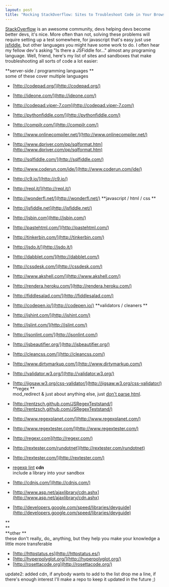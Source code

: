 ```yaml
--- 
layout: post 
title: "Rocking StackOverflow: Sites to Troubleshoot Code in Your Browser" 
--- 
```


[StackOverflow](http://stackoverflow.com/) is an awesome community, devs 
helping devs become better devs, it's nice. More often than not, solving these 
problems will require setting up a test somewhere, for javascript that's easy 
just use [jsfiddle](http://jsfiddle.net/), but other languages you might have 
some work to do. I often hear my fellow dev's asking "Is there a JSFiddle for..."
almost any programing language. Well, friend, here's my list of sites and sandboxes
that make troubleshooting all sorts of code a lot easier:  

**server-side / programming languages **  
some of these cover multiple languages

  * [http://codepad.org/](http://codepad.org/)
  * [http://ideone.com/](http://ideone.com/)
  * [http://codepad.viper-7.com](http://codepad.viper-7.com/)
  * [http://pythonfiddle.com/](http://pythonfiddle.com/)
  * [http://compilr.com/](http://compilr.com/)
  * [http://www.onlinecompiler.net/](http://www.onlinecompiler.net/)
  * [http://www.dpriver.com/pp/sqlformat.htm](http://www.dpriver.com/pp/sqlformat.htm)
  * [http://sqlfiddle.com/](http://sqlfiddle.com/)
  * [http://www.coderun.com/ide/](http://www.coderun.com/ide/)
  * [http://c9.io/](http://c9.io/)
  * [http://repl.it/](http://repl.it/)
  * [http://wonderfl.net/](http://wonderfl.net/)
**javascript / html / css **  

  * [http://jsfiddle.net](http://jsfiddle.net/)
  * [http://jsbin.com](http://jsbin.com/)
  * [http://pastehtml.com/](http://pastehtml.com/)
  * [http://tinkerbin.com/](http://tinkerbin.com/)
  * [http://jsdo.it/](http://jsdo.it/)
  * [http://dabblet.com/](http://dabblet.com/)
  * [http://cssdesk.com/](http://cssdesk.com/)
  * [http://www.akshell.com/](http://www.akshell.com/)
  * [http://rendera.heroku.com/](http://rendera.heroku.com/)
  * [http://fiddlesalad.com/](http://fiddlesalad.com/)
  * [http://codepen.io/](http://codepen.io/)
**validators / cleaners **  

  * [http://jshint.com/](http://jshint.com/)
  * [http://jslint.com/](http://jslint.com/)
  * [http://jsonlint.com/](http://jsonlint.com/)
  * [http://jsbeautifier.org/](http://jsbeautifier.org/)
  * [http://cleancss.com/](http://cleancss.com/)
  * [http://www.dirtymarkup.com/](http://www.dirtymarkup.com/)
  * [http://validator.w3.org/](http://validator.w3.org/)
  * [http://jigsaw.w3.org/css-validator/](http://jigsaw.w3.org/css-validator/)
**regex **  
mod_redirect & just about anything else, just [don't parse
html](http://stackoverflow.com/a/1732454/276250).

  * [http://rentzsch.github.com/JSRegexTeststand/](http://rentzsch.github.com/JSRegexTeststand/)
  * [http://www.regexplanet.com/](http://www.regexplanet.com/)
  * [http://www.regextester.com/](http://www.regextester.com/)
  * [http://regexr.com](http://regexr.com/)
  * [http://rextester.com/rundotnet](http://rextester.com/rundotnet)
  * [http://rextester.com/](http://rextester.com/)
  * [regexp lint](http://regexp.quaxio.com/)
**cdn**  
include a library into your sandbox


  * [http://cdnjs.com/](http://cdnjs.com/)
  * [http://www.asp.net/ajaxlibrary/cdn.ashx](http://www.asp.net/ajaxlibrary/cdn.ashx)
  * [http://developers.google.com/speed/libraries/devguide](http://developers.google.com/speed/libraries/devguide)

**  
**  
**other **  
these don't really_ do_ anything, but they help you make your knowledge a
little more transferable

  * [http://httpstatus.es](http://httpstatus.es/)
  * [http://hyperpolyglot.org/](http://hyperpolyglot.org/)
  * [http://rosettacode.org](http://rosettacode.org/)


update2: added cdn, if anybody wants to add to the list drop me a line, if
there's enough interest I'll make a repo to keep it updated in the future ;)
